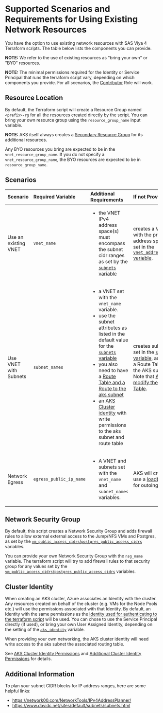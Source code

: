 # Supported Scenarios and Requirements for Using Existing Network Resources

You have the option to use existing network resources with SAS Viya 4 Terraform scripts. The table below lists the components you can provide.

**NOTE:** We refer to the use of existing resources as "bring your own" or "BYO" resources.

**NOTE:** The minimal permissions required for the Identity or Service Principal that runs the terraform script vary, depending on which components you provide. For all scenarios, the [Contributor](https://docs.microsoft.com/en-us/azure/role-based-access-control/built-in-roles#contributor) Role will work.

## Resource Location

By default, the Terraform script will create a Resource Group named `<prefix>-rg` for all the resources created directly by the script. You can bring your own resource group using the `resource_group_name` input variable.

**NOTE:** AKS itself always creates a [Secondary Resource Group](https://docs.microsoft.com/en-us/azure/aks/faq#why-are-two-resource-groups-created-with-aks) for its additional resources.

Any BYO resources you bring are expected to be in the `vnet_resource_group_name`. If you do not specify a `vnet_resource_group_name`, the BYO resources are expected to be in `resource_group_name`.

## Scenarios

| Scenario |Required Variable|Additional Requirements|If not Provided|
| :--- | :--- | :--- | :--- |
| Use an existing VNET | `vnet_name` | <ul><li>the VNET IPv4 address space(s) must encompass the subnet cidr ranges as set by the [`subnets` variable](../CONFIG-VARS.md#networking) |creates a VNET with the primary address space as set in the [`vnet_address_space` variable](../CONFIG-VARS.md#networking).|
| Use VNET with Subnets | `subnet_names` | <ul><li>a VNET set with the `vnet_name` variable.<li>use the subnet attributes as listed in the default value for the [`subnets` variable](../CONFIG-VARS.md#networking) <li>you also need to have a [Route Table and a Route to the aks subnet](https://docs.microsoft.com/en-us/azure/aks/configure-kubenet#bring-your-own-subnet-and-route-table-with-kubenet)<li>an [AKS Cluster identity](#cluster-identity) with write permissions to the aks subnet and route table | creates subnets as set in the [`subnets` variable](../CONFIG-VARS.md#networking), as well as a Route Table for the AKS subnet. Note that [AKS will modify the Route Table](https://docs.microsoft.com/en-us/azure/aks/configure-kubenet#bring-your-own-subnet-and-route-table-with-kubenet).  |
| Network Egress| `egress_public_ip_name` | <ul><li>A VNET and subnets set with the `vnet_name` and `subnet_names` variables. | AKS will create and use a [loadbalancer](https://docs.microsoft.com/en-us/azure/aks/load-balancer-standard) for outoing traffic.

## Network Security Group

By default, this script creates a Network Security Group and adds firewall rules
to allow external external access to the Jump/NFS VMs and Postgres, as set by the
[`vm_public_access_cidrs`/`postgres_public_access_cidrs`](../CONFIG-VARS.md#admin-access) variables.

You can provide your own Network Security Group with the `nsg_name` variable.
The terraform script will try to add firewall rules to that security group for any
values set by the [`vm_public_access_cidrs`/`postgres_public_access_cidrs`](../CONFIG-VARS.md#admin-access) variables.

## Cluster Identity

When creating an AKS cluster, Azure associates an Identity with the cluster. Any resources created on behalf of the cluster (e.g. VMs for the Node Pools etc.) will use the permissions associated with that Identity.
By default, an Identity with the same permissions as the [Identity used for  authenticating to the terraform script](TerraformAzureAuthentication.md) will be used. You can chose to use the Service Principal directly (if used), or bring your own User Assigned Identity, depending on the setting of the  [`aks_identity`](../CONFIG-VARS.md#general) variable.

When providing your own networking, the AKS cluster identity will need write access to the aks subnet the associated routing table. 

See [AKS Cluster Identity Permissions](https://docs.microsoft.com/en-us/azure/aks/concepts-identity#aks-cluster-identity-permissions) and [Additional Cluster Identity Permissions](https://docs.microsoft.com/en-us/azure/aks/concepts-identity#additional-cluster-identity-permissions) for details.

## Additional Information

To plan your subnet CIDR blocks for IP address ranges, here are some helpful links:
- https://network00.com/NetworkTools/IPv4AddressPlanner/
- https://www.davidc.net/sites/default/subnets/subnets.html
